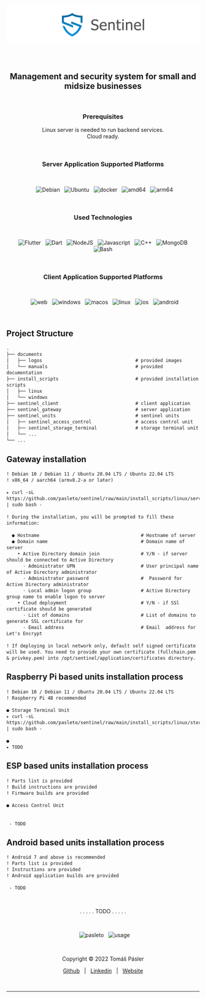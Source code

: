 <h1 align="center">
  <img src="./documents/logos/readme_logo.png" alt="Logo"/>
</h1>
&nbsp;
<h2 align="center">
  Management and security system for small and midsize businesses
</h2>
&nbsp;
<h3 align="center">
  Prerequisites
</h3>
<p align="center">
  Linux server is needed to run backend services.
  <br>
  Cloud ready.
</p>
&nbsp;
<h3 align="center">
  Server Application Supported Platforms
</h3>
&nbsp;
<p align="center">
  &nbsp;
  <img height="25" src="https://img.shields.io/badge/Debian-✔️-666?style=for-the-badge" alt="Debian"/>
  &nbsp;
  <img height="25" src="https://img.shields.io/badge/Ubuntu-✔️-666?style=for-the-badge" alt="Ubuntu"/>
  &nbsp;
  <img height="25" src="https://img.shields.io/badge/docker-❌-666?style=for-the-badge" alt="docker"/>
  &nbsp;
  <img height="25" src="https://img.shields.io/badge/amd64-✔️-666?style=for-the-badge" alt="amd64"/>
  &nbsp;
  <img height="25" src="https://img.shields.io/badge/arm64-✔️-666?style=for-the-badge" alt="arm64"/>
</p>
&nbsp;
<h3 align="center">
  Used Technologies
</h3>
&nbsp;
<p align="center">
  &nbsp;
  <img height="25" src="https://img.shields.io/badge/Flutter-555?style=for-the-badge&logo=flutter&logoColor=white" alt="Flutter"/>
  &nbsp;
  <img height="25" src="https://img.shields.io/badge/Dart-555?style=for-the-badge&logo=dart&logoColor=white" alt="Dart"/>
  &nbsp;
  <img height="25" src="https://img.shields.io/badge/NodeJS-555?style=for-the-badge&logo=nodedotjs&logoColor=white" alt="NodeJS"/>
  &nbsp;
  <img height="25" src="https://img.shields.io/badge/Javascript-555?style=for-the-badge&logo=javascript&logoColor=white" alt="Javascript"/>
  &nbsp;
  <img height="25" src="https://img.shields.io/badge/C++-555?style=for-the-badge&logo=cplusplus&logoColor=white" alt="C++"/>
  &nbsp;
  <img height="25" src="https://img.shields.io/badge/MongoDB-555?style=for-the-badge&logo=mongodb&logoColor=white" alt="MongoDB"/>
  &nbsp;
  <img height="25" src="https://img.shields.io/badge/Bash-555?style=for-the-badge&logo=gnubash&logoColor=white" alt="Bash"/>
</p>
&nbsp;
<h3 align="center">
  Client Application Supported Platforms
</h3>
&nbsp;
<p align="center">
  &nbsp;
  <img height="25" src="https://img.shields.io/badge/WEB-✔️-666?style=for-the-badge&logo=googlechrome&logoColor=white" alt="web"/>
  &nbsp;
  <img height="25" src="https://img.shields.io/badge/WINDOWS-❌-666?style=for-the-badge&logo=windows&logoColor=white" alt="windows"/>
  &nbsp;
  <img height="25" src="https://img.shields.io/badge/MACOS-❌-666?style=for-the-badge&logo=apple&logoColor=white" alt="macos"/>
  &nbsp;
  <img height="25" src="https://img.shields.io/badge/LINUX-❌-666?style=for-the-badge&logo=linux&logoColor=white" alt="linux"/>
  &nbsp;
  <img height="25" src="https://img.shields.io/badge/IOS-❌-666?style=for-the-badge&logo=apple&logoColor=white" alt="ios"/>
  &nbsp;
  <img height="25" src="https://img.shields.io/badge/ANDROID-❌-666?style=for-the-badge&logo=android&logoColor=white" alt="android"/>
</p>
&nbsp;

## Project Structure
```
.
├── documents
│   ├── logos                                  # provided images
│   └── manuals                                # provided documentation
├── install_scripts                            # provided installation scripts
│   ├── linux
│   └── windows
├── sentinel_client                            # client application
├── sentinel_gateway                           # server application
├── sentinel_units                             # sentinel units
│   ├── sentinel_access_control                # access control unit
│   ├── sentinel_storage_terminal              # storage terminal unit
│   └── ...
└── ...
```

## Gateway installation
```
! Debian 10 / Debian 11 / Ubuntu 20.04 LTS / Ubuntu 22.04 LTS
! x86_64 / aarch64 (armv8.2-a or later)

▸ curl -sL https://github.com/pasleto/sentinel/raw/main/install_scripts/linux/server_gateway.sh | sudo bash -

! During the installation, you will be prompted to fill these information:

  ● Hostname                                     # Hostname of server
  ● Domain name                                  # Domain name of server
    • Active Directory domain join               # Y/N - if server should be connected to Active Directory
      · Administrator UPN                        # User principal name of Active Directory administrator
      · Administrator password                   #  Password for Active Directory administrator
      · Local admin logon group                  # Active Directory group name to enable logon to server
    • Cloud deployment                           # Y/N - if SSl certificate should be generated
      · List of domains                          # List of domains to generate SSL certificate for
      · Email address                            # Email  address for Let's Encrypt

! If deploying in local network only, default self signed certificate will be used. You need to provide your own certificate (fullchain.pem & privkey.pem) into /opt/sentinel/application/certificates directory.
```
## Raspberry Pi based units installation process
```
! Debian 10 / Debian 11 / Ubuntu 20.04 LTS / Ubuntu 22.04 LTS
! Raspberry Pi 4B recommended

● Storage Terminal Unit
▸ curl -sL https://github.com/pasleto/sentinel/raw/main/install_scripts/linux/storage_terminal.sh | sudo bash -

●
▸ TODO
```
## ESP based units installation process
```
! Parts list is provided
! Build instructions are provided
! Firmware builds are provided

● Access Control Unit


 - TODO
```
## Android based units installation process
```
! Android 7 and above is recommended
! Parts list is provided
! Instructions are provided
! Android application builds are provided

 - TODO
```

&nbsp;
<p align="center">
. . . . . TODO . . . . .
</p>

&nbsp;
<p align="center">
  &nbsp;
  <img src="https://img.shields.io/badge/Developed_By-Tomas_Pasler-blue.svg?style=for-the-badge" alt="pasleto"/>
  &nbsp;
  <img src="https://img.shields.io/badge/Developed_For-Personal_Use-blue.svg?style=for-the-badge" alt="usage"/>
</p>
&nbsp;
<p align="center">
  Copyright &copy; 2022 Tomáš Pásler
</p>
<p align="center">
  <a href="https://github.com/pasleto" target="_blank" rel="noopener noreferrer">Github</a> &nbsp; | &nbsp; <a href="https://linkedin.com/in/tomas-pasler" target="_blank" rel="noopener noreferrer">Linkedin</a> &nbsp; | &nbsp; <a href="https://pasleto.eu" target="_blank" rel="noopener noreferrer">Website</a>
</p>
&nbsp;
<hr>
